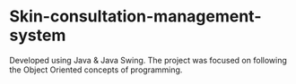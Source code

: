 # Skin-consultation-management-system
Developed using Java &amp; Java Swing. The project was focused on following the Object Oriented concepts of programming.
